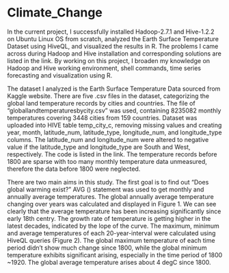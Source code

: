# Climate_Change
In the current project, I successfully installed Hadoop-2.7.1 and Hive-1.2.2 on Ubuntu Linux OS from scratch, analyzed the Earth Surface Temperature Dataset using HiveQL, and visualized the results in R. The problems I came across during Hadoop and Hive installation and corresponding solutions are listed in the link. By working on this project, I broaden my knowledge on Hadoop and Hive working environment, shell commands, time series forecasting and visualization using R. 

The dataset I analyzed is the Earth Surface Temperature Data sourced from Kaggle website.  There are five .csv files in the dataset, categorizing the global land temperature records by cities and countries. The file of “globallandtemperaturesbycity.csv” was used, containing 8235082 monthly temperatures covering 3448 cities from 159 countries. Dataset was uploaded into HIVE table temp_city_c, removing missing values and creating year, month, latitude_num, latitude_type, longitude_num, and longitude_type columns. The latitude_num and longitude_num were altered to negative value if the latitude_type and longitude_type are South and West, respectively. The code is listed in the link. The temperature records before 1800 are sparse with too many monthly temperature data unmeasured, therefore the data before 1800 were neglected. 

There are two main aims in this study. The first goal is to find out “Does global warming exist?” AVG () statement was used to get monthly and annually average temperatures. The global annually average temperature changing over years was calculated and displayed in Figure 1. We can see clearly that the average temperature has been increasing significantly since early 18th centry. The growth rate of temperature is getting higher in the latest decades, indicated by the lope of the curve. The maximum, minimum and average temperatures of each 20-year-interval were calculated using HiveQL queries (Figure 2).  The global maximum temperature of each time period didn’t show much change since 1800, while the global minimum temperature exhibits significant arising, especially in the time period of 1800 ~1920. The global average temperature arises about 4 degC since 1800. 



